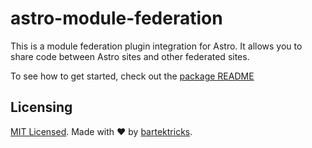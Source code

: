 # astro-module-federation

This is a module federation plugin integration for Astro. It allows you to share code between Astro sites and other federated sites.

To see how to get started, check out the [package README](./package/README.md)

## Licensing

[MIT Licensed](./LICENSE). Made with ❤️ by [bartektricks](https://github.com/bartektricks).

